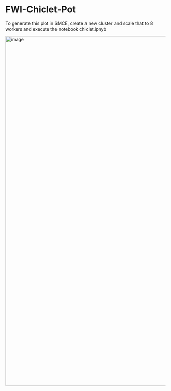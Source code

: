 # FWI-Chiclet-Pot
To generate this plot in SMCE, create a new cluster and scale that to 8 workers and execute the notebook chiclet.ipnyb

<img width="1098" alt="image" src="https://user-images.githubusercontent.com/46867571/216997244-59c4e08b-5146-473d-9340-18d7cdacf812.png">



